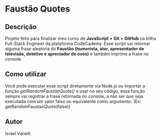 # Faustão Quotes

## Descrição
Projeto feito para finalizar meu curso de **JavaScript + Git + GitHub** na trilha Full-Stack Engineer da plataforma CodeCademy.
Esse script vai retornar alguma frase aleatória do **Faustão (humorista, ator, apresentador de televisão, detetive e apreciador de ovos)** e também imprime a frase no console.

## Como utilizar
Você pode executar esse script diretamente via Node.js ou importar a função *getRandomFaustaoQuote()* e usar no seu código, essa função sempre vai registrar a frase retornada no console, a não ser que seja executada com um valor falso ou equivalente como argumento. (Ex: getRandomFaustaoQuote(false))

## Autor
Israel Vanelli
